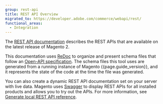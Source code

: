 ```yaml
---
group: rest-api
title: REST API Overview
migrated_to: https://developer.adobe.com/commerce/webapi/rest/
functional_areas:
  - Integration
---
```


The [REST API documentation][] describes the REST APIs that are available on the latest release of Magento 2.

This documentation uses [ReDoc][] to organize and present schema files that follow an [Open-API specification][].
The schema files this tool uses are generated from a running instance of Magento {{page.guide_version}}, and
it represents the state of the code at the time the file was generated.

You can also create a dynamic REST API documentation set on your server with live data.
Magento uses [Swagger][] to display REST APIs for all installed products and allows you to try out the APIs.
For more information, see [Generate local REST API reference](generate-local.html).

[REST API documentation]: https://magento.redoc.ly
[ReDoc]: https://github.com/Rebilly/ReDoc
[Open-API specification]: https://github.com/OAI/OpenAPI-Specification
[Swagger]: http://swagger.io/
